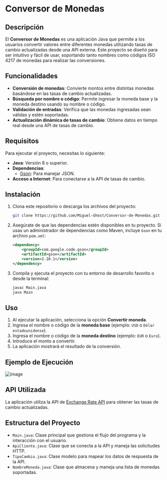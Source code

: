 # Conversor de Monedas

## Descripción

El **Conversor de Monedas** es una aplicación Java que permite a los usuarios convertir valores entre diferentes monedas utilizando tasas de cambio actualizadas desde una API externa. Este proyecto se diseñó para ser intuitivo y fácil de usar, soportando tanto nombres como códigos ISO 4217 de monedas para realizar las conversiones.

## Funcionalidades

- **Conversión de monedas**: Convierte montos entre distintas monedas basándose en las tasas de cambio actualizadas.
- **Búsqueda por nombre o código**: Permite ingresar la moneda base y la moneda destino usando su nombre o código.
- **Validación de entradas**: Verifica que las monedas ingresadas sean válidas y estén soportadas.
- **Actualización dinámica de tasas de cambio**: Obtiene datos en tiempo real desde una API de tasas de cambio.

## Requisitos

Para ejecutar el proyecto, necesitas lo siguiente:

- **Java**: Versión 8 o superior.
- **Dependencias**:
  - [Gson](https://github.com/google/gson): Para manejar JSON.
- **Acceso a Internet**: Para conectarse a la API de tasas de cambio.

## Instalación

1. Clona este repositorio o descarga los archivos del proyecto:

   ```bash
   git clone https://github.com/Miguel-Ghost/Conversor-de-Monedas.git
   ```

2. Asegúrate de que las dependencias estén disponibles en tu proyecto. Si usas un administrador de dependencias como Maven, incluye `Gson` en tu archivo `pom.xml`:

   ```xml
   <dependency>
       <groupId>com.google.code.gson</groupId>
       <artifactId>gson</artifactId>
       <version>2.10.1</version>
   </dependency>
   ```

3. Compila y ejecuta el proyecto con tu entorno de desarrollo favorito o desde la terminal:

   ```bash
   javac Main.java
   java Main
   ```

## Uso

1. Al ejecutar la aplicación, selecciona la opción **Convertir moneda**.
2. Ingresa el nombre o código de la **moneda base** (ejemplo: `USD` o `Dólar estadounidense`).
3. Ingresa el nombre o código de la **moneda destino** (ejemplo: `EUR` o `Euro`).
4. Introduce el monto a convertir.
5. La aplicación mostrará el resultado de la conversión.

## Ejemplo de Ejecución

![image](https://github.com/user-attachments/assets/5470e2bb-ca63-4759-a5ab-237f131ca734)


## API Utilizada

La aplicación utiliza la API de [Exchange Rate API](https://www.exchangerate-api.com/) para obtener las tasas de cambio actualizadas.

## Estructura del Proyecto

- `Main.java`: Clase principal que gestiona el flujo del programa y la interacción con el usuario.
- `ApiCliente.java`: Clase que se conecta a la API y maneja las solicitudes HTTP.
- `TipoCambio.java`: Clase modelo para mapear los datos de respuesta de la API.
- `NombreMoneda.java`: Clase que almacena y maneja una lista de monedas soportadas.
